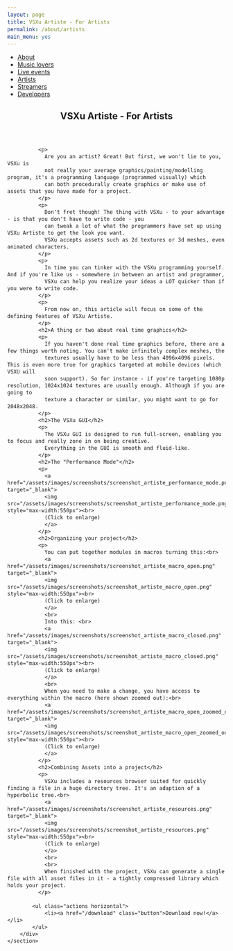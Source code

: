 ```yaml
---
layout: page
title: VSXu Artiste - For Artists
permalink: /about/artists
main_menu: yes
---
```

<div id="main" class="alt">
    <section id="one">
        <div class="inner">
            <ul class="actions horizontal">
                <li><a href="/about" class="button">About</a></li>
                <li><a href="/about/music-lovers" class="button">Music lovers</a></li>
                <li><a href="/about/live-events" class="button">Live events</a></li>
                <li><a href="/about/artists" class="button special">Artists</a></li>
                <li><a href="/about/streamers" class="button">Streamers</a></li>
                <li><a href="/about/developers" class="button">Developers</a></li>
            </ul>
            <header class="major">
                <h1>VSXu Artiste - For Artists</h1>
            </header>
              
              <p>
                Are you an artist? Great! But first, we won't lie to you, VSXu is
                not really your average graphics/painting/modelling program, it's a programming language (programmed visually) which
                can both procedurally create graphics or make use of assets that you have made for a project.
              </p>
              <p>
                Don't fret though! The thing with VSXu - to your advantage - is that you don't have to write code - you 
                can tweak a lot of what the programmers have set up using VSXu Artiste to get the look you want.
                VSXu accepts assets such as 2d textures or 3d meshes, even animated characters.
              </p>
              <p>
                In time you can tinker with the VSXu programming yourself. And if you're like us - somewhere in between an artist and programmer,
                VSXu can help you realize your ideas a LOT quicker than if you were to write code.
              </p>
              <p>
                From now on, this article will focus on some of the defining features of VSXu Artiste.
              </p>
              <h2>A thing or two about real time graphics</h2>
              <p>
                If you haven't done real time graphics before, there are a few things worth noting. You can't make infinitely complex meshes, the 
                textures usually have to be less than 4096x4096 pixels. This is even more true for graphics targeted at mobile devices (which VSXU will
                soon support). So for instance - if you're targeting 1080p resolution, 1024x1024 textures are usually enough. Although if you are going to
                texture a character or similar, you might want to go for 2048x2048.
              </p>
              <h2>The VSXu GUI</h2>
              <p>
                The VSXu GUI is designed to run full-screen, enabling you to focus and really zone in on being creative.
                Everything in the GUI is smooth and fluid-like.
              </p>
              <h2>The "Performance Mode"</h2>
              <p>
                <a href="/assets/images/screenshots/screenshot_artiste_performance_mode.png" target="_blank">
                <img src="/assets/images/screenshots/screenshot_artiste_performance_mode.png" style="max-width:550px"><br>
                (Click to enlarge)
                </a>
              </p>
              <h2>Organizing your project</h2>
              <p>
                You can put together modules in macros turning this:<br>
                <a href="/assets/images/screenshots/screenshot_artiste_macro_open.png" target="_blank">
                <img src="/assets/images/screenshots/screenshot_artiste_macro_open.png" style="max-width:550px"><br>
                (Click to enlarge)
                </a>
                <br>
                Into this: <br>
                <a href="/assets/images/screenshots/screenshot_artiste_macro_closed.png" target="_blank">
                <img src="/assets/images/screenshots/screenshot_artiste_macro_closed.png" style="max-width:550px"><br>
                (Click to enlarge)
                </a>
                <br>
                When you need to make a change, you have access to everything within the macro (here shown zoomed out):<br>
                <a href="/assets/images/screenshots/screenshot_artiste_macro_open_zoomed_out.png" target="_blank">
                <img src="/assets/images/screenshots/screenshot_artiste_macro_open_zoomed_out.png" style="max-width:550px"><br>
                (Click to enlarge)
                </a>
              </p>
              <h2>Combining Assets into a project</h2>
              <p>
                VSXu includes a resources browser suited for quickly finding a file in a huge directory tree. It's an adaption of a hyperbolic tree.<br>
                <a href="/assets/images/screenshots/screenshot_artiste_resources.png" target="_blank">
                <img src="/assets/images/screenshots/screenshot_artiste_resources.png" style="max-width:550px"><br>
                (Click to enlarge)
                </a>
                <br>
                <br>
                When finished with the project, VSXu can generate a single file with all asset files in it - a tightly compressed library which holds your project.
              </p>

            <ul class="actions horizontal">
                <li><a href="/download" class="button">Download now!</a></li>
            </ul>
        </div>
    </section>
</div>
